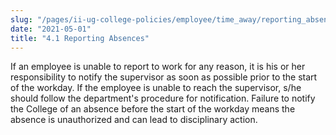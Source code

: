 ```yaml
---
slug: "/pages/ii-ug-college-policies/employee/time_away/reporting_absences"
date: "2021-05-01"
title: "4.1 Reporting Absences"
---
```


If an employee is unable to report to work for any reason, it is his or her responsibility to notify the supervisor as soon as possible prior to the start of the workday. If the employee is unable to reach the supervisor, s/he should follow the department's procedure for notification. Failure to notify the College of an absence before the start of the workday means the absence is unauthorized and can lead to disciplinary action.